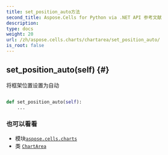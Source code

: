 ```yaml
---
title: set_position_auto方法
second_title: Aspose.Cells for Python via .NET API 参考文献
description:
type: docs
weight: 20
url: /zh/aspose.cells.charts/chartarea/set_position_auto/
is_root: false
---
```

##  set_position_auto(self) {#}
将框架位置设置为自动



```python

def set_position_auto(self):
    ...
```





### 也可以看看
* 模块[`aspose.cells.charts`](../../)
* 类 [`ChartArea`](/cells/python-net/zh/aspose.cells.charts/chartarea)

